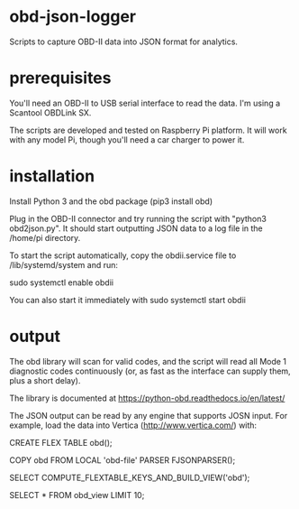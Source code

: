 # obd-json-logger
Scripts to capture OBD-II data into JSON format for analytics.

# prerequisites
You'll need an OBD-II to USB serial interface to read the data.  I'm using a Scantool OBDLink SX.

The scripts are developed and tested on Raspberry Pi platform.  It will work with any model Pi, though you'll need a car charger to power it.

# installation
Install Python 3 and the obd package (pip3 install obd)

Plug in the OBD-II connector and try running the script with "python3 obd2json.py".  It should start outputting JSON data to a log file in the /home/pi directory.

To start the script automatically, copy the obdii.service file to /lib/systemd/system and run:

sudo systemctl enable obdii

You can also start it immediately with sudo systemctl start obdii

# output
The obd library will scan for valid codes, and the script will read all Mode 1 diagnostic codes continuously (or, as fast as the interface can supply them, plus a short delay).

The library is documented at https://python-obd.readthedocs.io/en/latest/

The JSON output can be read by any engine that supports JOSN input.  For example, load the data into Vertica (http://www.vertica.com/) with:

CREATE FLEX TABLE obd();

COPY obd FROM LOCAL 'obd-file' PARSER FJSONPARSER();

SELECT COMPUTE_FLEXTABLE_KEYS_AND_BUILD_VIEW('obd');

SELECT * FROM obd_view LIMIT 10;
